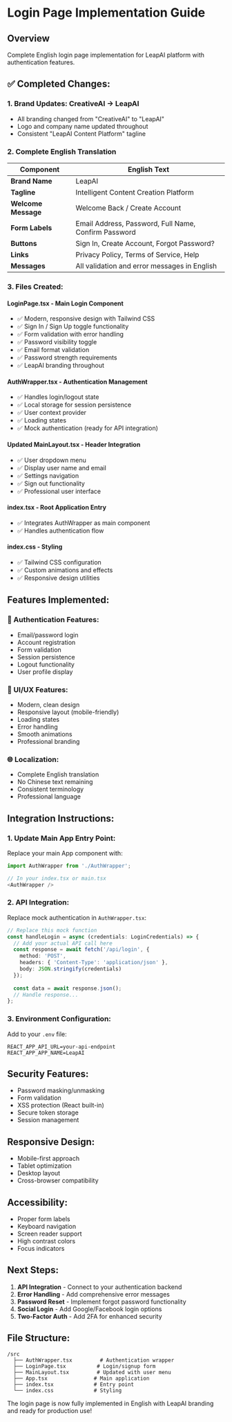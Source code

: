 # Login Page Implementation Guide

## Overview
Complete English login page implementation for LeapAI platform with authentication features.

## ✅ **Completed Changes:**

### **1. Brand Updates: CreativeAI → LeapAI**
- All branding changed from "CreativeAI" to "LeapAI"  
- Logo and company name updated throughout
- Consistent "LeapAI Content Platform" tagline

### **2. Complete English Translation**
| Component | English Text |
|-----------|--------------|
| **Brand Name** | LeapAI |
| **Tagline** | Intelligent Content Creation Platform |
| **Welcome Message** | Welcome Back / Create Account |
| **Form Labels** | Email Address, Password, Full Name, Confirm Password |
| **Buttons** | Sign In, Create Account, Forgot Password? |
| **Links** | Privacy Policy, Terms of Service, Help |
| **Messages** | All validation and error messages in English |

### **3. Files Created:**

#### **LoginPage.tsx** - Main Login Component
- ✅ Modern, responsive design with Tailwind CSS
- ✅ Sign In / Sign Up toggle functionality
- ✅ Form validation with error handling
- ✅ Password visibility toggle
- ✅ Email format validation
- ✅ Password strength requirements
- ✅ LeapAI branding throughout

#### **AuthWrapper.tsx** - Authentication Management
- ✅ Handles login/logout state
- ✅ Local storage for session persistence
- ✅ User context provider
- ✅ Loading states
- ✅ Mock authentication (ready for API integration)

#### **Updated MainLayout.tsx** - Header Integration
- ✅ User dropdown menu
- ✅ Display user name and email
- ✅ Settings navigation
- ✅ Sign out functionality
- ✅ Professional user interface

#### **index.tsx** - Root Application Entry
- ✅ Integrates AuthWrapper as main component
- ✅ Handles authentication flow

#### **index.css** - Styling
- ✅ Tailwind CSS configuration
- ✅ Custom animations and effects
- ✅ Responsive design utilities

## **Features Implemented:**

### **🔐 Authentication Features:**
- Email/password login
- Account registration
- Form validation
- Session persistence
- Logout functionality
- User profile display

### **🎨 UI/UX Features:**
- Modern, clean design
- Responsive layout (mobile-friendly)
- Loading states
- Error handling
- Smooth animations
- Professional branding

### **🌐 Localization:**
- Complete English translation
- No Chinese text remaining
- Consistent terminology
- Professional language

## **Integration Instructions:**

### **1. Update Main App Entry Point:**
Replace your main App component with:
```typescript
import AuthWrapper from './AuthWrapper';

// In your index.tsx or main.tsx
<AuthWrapper />
```

### **2. API Integration:**
Replace mock authentication in `AuthWrapper.tsx`:
```typescript
// Replace this mock function
const handleLogin = async (credentials: LoginCredentials) => {
  // Add your actual API call here
  const response = await fetch('/api/login', {
    method: 'POST',
    headers: { 'Content-Type': 'application/json' },
    body: JSON.stringify(credentials)
  });
  
  const data = await response.json();
  // Handle response...
};
```

### **3. Environment Configuration:**
Add to your `.env` file:
```env
REACT_APP_API_URL=your-api-endpoint
REACT_APP_APP_NAME=LeapAI
```

## **Security Features:**
- Password masking/unmasking
- Form validation
- XSS protection (React built-in)
- Secure token storage
- Session management

## **Responsive Design:**
- Mobile-first approach
- Tablet optimization
- Desktop layout
- Cross-browser compatibility

## **Accessibility:**
- Proper form labels
- Keyboard navigation
- Screen reader support
- High contrast colors
- Focus indicators

## **Next Steps:**
1. **API Integration** - Connect to your authentication backend
2. **Error Handling** - Add comprehensive error messages
3. **Password Reset** - Implement forgot password functionality
4. **Social Login** - Add Google/Facebook login options
5. **Two-Factor Auth** - Add 2FA for enhanced security

## **File Structure:**
```
/src
  ├── AuthWrapper.tsx         # Authentication wrapper
  ├── LoginPage.tsx          # Login/signup form
  ├── MainLayout.tsx         # Updated with user menu
  ├── App.tsx               # Main application
  ├── index.tsx             # Entry point
  └── index.css             # Styling
```

The login page is now fully implemented in English with LeapAI branding and ready for production use!